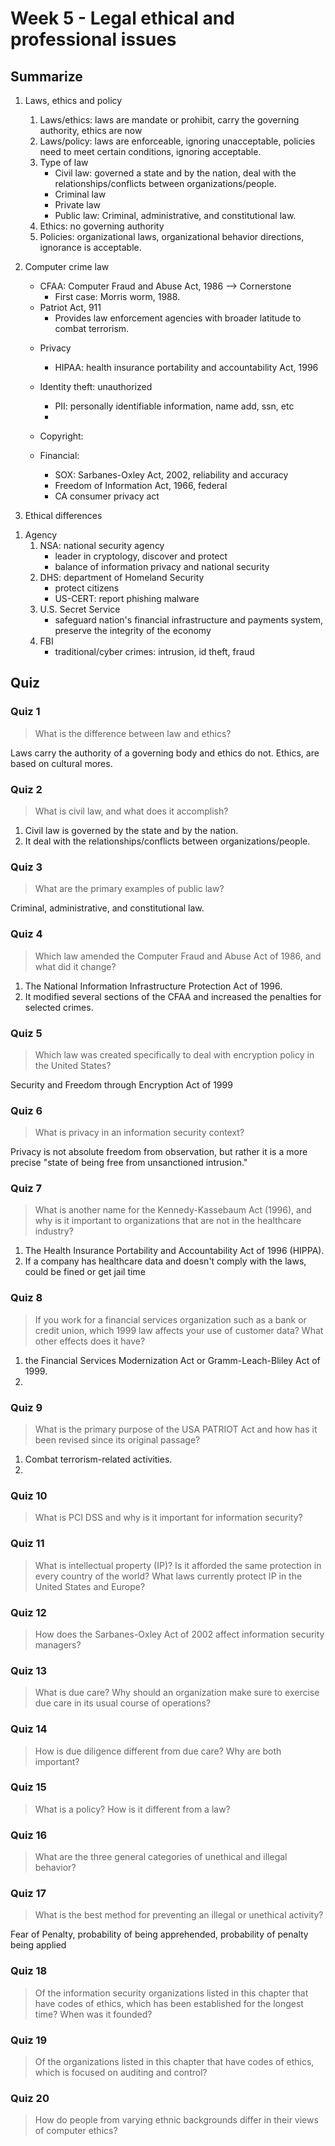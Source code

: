 # Week 5 - Legal ethical and professional issues


## Summarize

1. Laws, ethics and policy
    1. Laws/ethics: laws are mandate or prohibit, carry the governing authority, ethics are now
    1. Laws/policy: laws are enforceable, ignoring unacceptable, policies need to meet certain conditions, ignoring acceptable.
    1. Type of law
        - Civil law: governed a state and by the nation, deal with the relationships/conflicts between organizations/people.
        - Criminal law
        - Private law
        - Public law: Criminal, administrative, and constitutional law.
    1. Ethics: no governing authority
    1. Policies: organizational laws, organizational behavior directions, ignorance is acceptable.

1. Computer crime law
    - CFAA: Computer Fraud and Abuse Act, 1986 --> Cornerstone
        - First case: Morris worm, 1988.
    - Patriot Act, 911
        - Provides law enforcement agencies with broader latitude to combat terrorism.
    <!-- - Movie: WarGames
    - CCCA: Comprehensive Crime Control Act, 1984 -->

    - Privacy
        - HIPAA: health insurance portability and accountability Act, 1996

    - Identity theft: unauthorized
        - PII: personally identifiable information, name add, ssn, etc
        - 

    - Copyright:

    - Financial:
        - SOX: Sarbanes-Oxley Act, 2002, reliability and accuracy
        - Freedom of Information Act, 1966, federal
        - CA consumer privacy act

1. Ethical differences
<!-- 1. Deterring:
    - Causes: ignorance, accident, intent
    - Deter: Penalty, apprehension, application -->
    
1. Agency
    1. NSA: national security agency
        - leader in cryptology, discover and protect
        - balance of information privacy and national security
    1. DHS: department of Homeland Security
        - protect citizens
        - US-CERT: report phishing malware
    1. U.S. Secret Service
        - safeguard nation's financial infrastructure and payments system, preserve the integrity of the economy
    1. FBI
        - traditional/cyber crimes: intrusion, id theft, fraud

## Quiz


### Quiz 1

> What is the difference between law and ethics?

Laws carry the authority of a governing body and ethics do not. Ethics, are based on cultural mores.


### Quiz 2

> What is civil law, and what does it accomplish?

1. Civil law is governed by the state and by the nation.
1. It deal with the relationships/conflicts between organizations/people.


### Quiz 3

> What are the primary examples of public law?

Criminal, administrative, and constitutional law.


### Quiz 4

> Which law amended the Computer Fraud and Abuse Act of 1986, and what did it change?

1. The National Information Infrastructure Protection Act of 1996. 
1. It modified several sections of the CFAA and increased the penalties for selected crimes.


### Quiz 5

> Which law was created specifically to deal with encryption policy in the United States?

Security and Freedom through Encryption Act of 1999


### Quiz 6

> What is privacy in an information security context?

Privacy is not absolute freedom from observation, but rather it is a more precise "state of being free from unsanctioned intrusion."


### Quiz 7

> What is another name for the Kennedy-Kassebaum Act (1996), and why is it important to organizations that are not in the healthcare industry?

1. The Health Insurance Portability and Accountability Act of 1996 (HIPPA).
1. If a company has healthcare data and doesn't comply with the laws, could be fined or get jail time

### Quiz 8

> If you work for a financial services organization such as a bank or credit union, which 1999 law affects your use of customer data? What other effects does it have?

1. the Financial Services Modernization Act or Gramm-Leach-Bliley Act of 1999. 
1. 

### Quiz 9

> What is the primary purpose of the USA PATRIOT Act and how has it been revised since its original passage?

1. Combat terrorism-related activities.
1. 

### Quiz 10

> What is PCI DSS and why is it important for information security?



### Quiz 11

> What is intellectual property (IP)? Is it afforded the same protection in every country of the world? What laws currently protect IP in the United States and Europe?



### Quiz 12

> How does the Sarbanes-Oxley Act of 2002 affect information security managers?



### Quiz 13

> What is due care? Why should an organization make sure to exercise due care in its usual course of operations?



### Quiz 14

> How is due diligence different from due care? Why are both important?

### Quiz 15

> What is a policy? How is it different from a law?

### Quiz 16

> What are the three general categories of unethical and illegal behavior?

### Quiz 17

> What is the best method for preventing an illegal or unethical activity?

Fear of Penalty, probability of being apprehended, probability of penalty being applied

### Quiz 18

> Of the information security organizations listed in this chapter that have codes of ethics, which has been established for the longest time? When was it founded?

### Quiz 19

> Of the organizations listed in this chapter that have codes of ethics, which is focused on auditing and control?

### Quiz 20

> How do people from varying ethnic backgrounds differ in their views of computer ethics?

